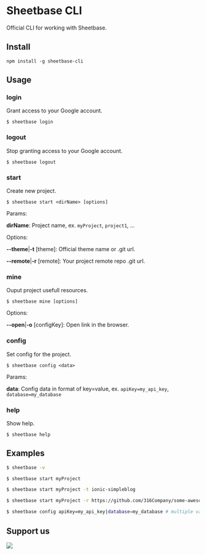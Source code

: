 # Sheetbase CLI

Official CLI for working with Sheetbase.

## Install

``npm install -g sheetbase-cli``

## Usage

### login

Grant access to your Google account.

``$ sheetbase login``

### logout

Stop granting access to your Google account.

``$ sheetbase logout``

### start

Create new project.

``$ sheetbase start <dirName> [options]``

Params:

**dirName**: Project name, ex. ``myProject``, ``project1``, ...

Options:

**--theme**|**-t** [theme]: Official theme name or .git url.

**--remote**|**-r** [remote]: Your project remote repo .git url.

### mine

Ouput project usefull resources.

``$ sheetbase mine [options]``

Options:

**--open**|**-o** [configKey]: Open link in the browser.

### config

Set config for the project.

``$ sheetbase config <data>``

Params:

**data**: Config data in format of key=value, ex. ``apiKey=my_api_key``, ``database=my_database``

### help

Show help.

``$ sheetbase help``

## Examples

```bash
$ sheetbase -v

$ sheetbase start myProject

$ sheetbase start myProject -t ionic-simpleblog

$ sheetbase start myProject -r https://github.com/316Company/some-awesome-sheetbase-theme.git

$ sheetbase config apiKey=my_api_key|database=my_database # multiple values

```

## Support us
[<img src="https://cloakandmeeple.files.wordpress.com/2017/06/become_a_patron_button3x.png?w=200">](https://www.patreon.com/lamnhan)